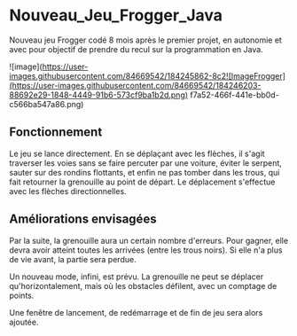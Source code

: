 # Nouveau_Jeu_Frogger_Java

Nouveau jeu Frogger codé 8 mois après le premier projet, en autonomie et avec pour objectif de prendre du recul sur la programmation en Java. 


![image](https://user-images.githubusercontent.com/84669542/184245862-8c2![ImageFrogger](https://user-images.githubusercontent.com/84669542/184246203-88692e29-1848-4449-91b6-573cf9ba1b2d.png)
f7a52-466f-441e-bb0d-c566ba547a86.png)


## Fonctionnement 

Le jeu se lance directement. En se déplaçant avec les flèches, il s'agit traverser les voies sans se faire percuter par une voiture, éviter le serpent, sauter sur des rondins flottants, et enfin ne pas tomber dans les trous, qui fait retourner la grenouille au point de départ. 
Le déplacement s'effectue avec les flèches directionnelles. 


## Améliorations envisagées

Par la suite, la grenouille aura un certain nombre d'erreurs. Pour gagner, elle devra avoir atteint toutes les arrivées (entre les trous noirs). Si elle n'a plus de vie avant, la partie sera perdue. 




Un nouveau mode, infini, est prévu. 
La grenouille ne peut se déplacer qu'horizontalement, mais où les obstacles défilent, avec un comptage de points. 

Une fenêtre de lancement, de redémarrage et de fin de jeu sera alors ajoutée. 
